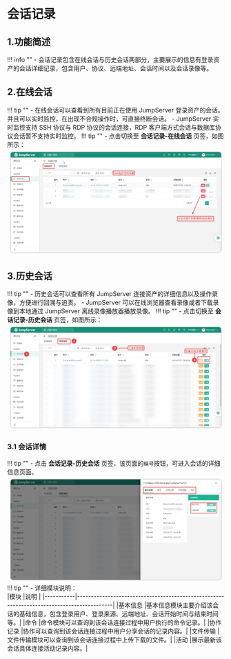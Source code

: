 # 会话记录
## 1.功能简述
!!! info "" 
    - 会话记录包含在线会话与历史会话两部分，主要展示的信息有登录资产的会话详细记录，包含用户、协议、远端地址、会话时间以及会话录像等。
## 2.在线会话
!!! tip "" 
    - 在线会话可以查看到所有目前正在使用 JumpServer 登录资产的会话。并且可以实时监控，在出现不合规操作时，可直接终断会话。
    - JumpServer 实时监控支持 SSH 协议与 RDP 协议的会话连接，RDP 客户端方式会话与数据库协议会话暂不支持实时监控。
!!! tip "" 
    - 点击切换至 **会话记录-在线会话** 页签，如图所示：
![session_record_01](../../../../img/v4_session_record_01.png)
## 3.历史会话
!!! tip "" 
    - 历史会话可以查看所有 JumpServer 连接资产的详细信息以及操作录像，方便进行回溯与追责。
    - JumpServer 可以在线浏览器查看录像或者下载录像到本地通过 JumpServer 离线录像播放器播放录像。
!!! tip "" 
    - 点击切换至 **会话记录-历史会话** 页签，如图所示：
![session_record_02](../../../../img/v4_session_record_02.png)
### 3.1 会话详情
!!! tip "" 
    - 点击 **会话记录-历史会话** 页签，该页面的``编号``按钮，可进入会话的详细信息页面。
![session_record_03](../../../../img/v4_session_record_03.png)
!!! tip "" 
    - 详细模块说明：   
|模块	    |说明                                                                                       |
|-----------|-------------------------------------------------------------------------------------------|
|基本信息    |基本信息模块主要介绍该会话的基础信息，包含登录用户、登录来源、远端地址、会话开始时间与结束时间等。|
|命令        |命令模块可以查询到该会话连接过程中用户执行的命令记录。|
|协作记录    |协作可以查询到该会话连接过程中用户分享会话的记录内容。|
|文件传输    |文件传输模块可以查询到该会话连接过程中上传下载的文件。|
|活动        |展示最新该会话具体连接活动记录内容。|